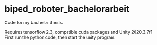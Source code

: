 # biped_roboter_bachelorarbeit

Code for my bachelor thesis.

Requires tensorflow 2.3, compatible cuda packages and Unity 2020.3.7f1
First run the python code, then start the unity program.
